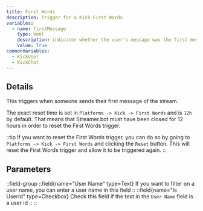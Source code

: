 ```yaml
---
title: First Words
description: Trigger for a Kick First Words
variables:
  - name: firstMessage
    type: bool
    description: indicator whether the user's message was the first message **ever** in the channel
    value: True
commonVariables:
  - KickUser
  - KickChat
---
```



## Details
This triggers when someone sends their first message of the stream.

The exact reset time is set in `Platforms -> Kick -> First Words` and is `12h` by default. That means that Streamer.bot must have been closed for 12 hours in order to reset the First Words trigger.

::tip
If you want to reset the First Words trigger, you can do so by going to `Platforms -> Kick -> First Words` and clicking the `Reset` button. This will reset the First Words trigger and allow it to be triggered again.
::


## Parameters
::field-group
  ::field{name="User Name" type=Text}
    If you want to filter on a user name, you can enter a user name in this field
  ::
  ::field{name="Is UserId" type=Checkbox}
    Check this field if the text in the `User Name` field is a user id
  ::
::
